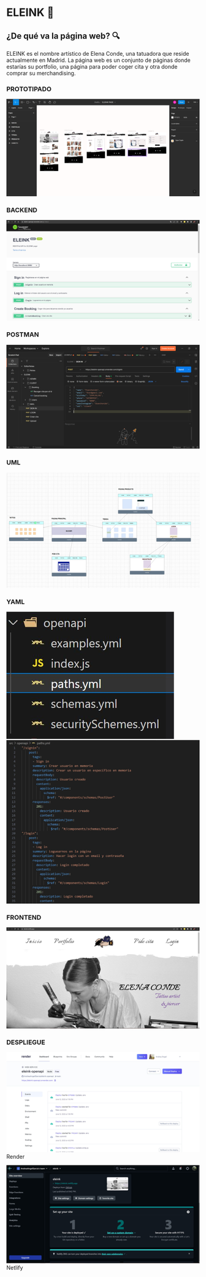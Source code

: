 # ELEINK 💉

## ¿De qué va la página web? 🔍
ELEINK  es el nombre artístico de Elena Conde, una tatuadora que reside actualmente en Madrid. 
La página web es un conjunto de páginas donde estarías su portfolio, una página para poder coger cita y otra donde comprar su merchandising.

### PROTOTIPADO
![FOTO1](public/assets/images/prototipado.JPG)

### BACKEND
![FOTO2](public/assets/images/backend.JPG)

### POSTMAN
![FOTO3](public/assets/images/postman.JPG)

### UML
![FOTO4](public/assets/images/UML.png)

### YAML
![FOTO5](public/assets/images/yaml.JPG)
![FOTO6](public/assets/images/yaml2.JPG)

### FRONTEND
![FOTO7](public/assets/images/frontend.JPG)

### DESPLIEGUE
![FOTO8](public/assets/images/render.JPG)
Render

![FOTO9](public/assets/images/netlify.JPG)
Netlify

